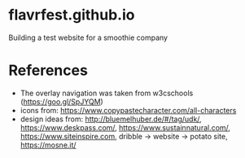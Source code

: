 # flavrfest.github.io
Building a test website for a smoothie company
# References
- The overlay navigation was taken from w3cschools (https://goo.gl/SpJYQM)
- icons from: https://www.copypastecharacter.com/all-characters
- design ideas from: http://bluemelhuber.de/#/tag/udk/, https://www.deskpass.com/, https://www.sustainnatural.com/, https://www.siteinspire.com, dribble -> website -> potato site, https://mosne.it/
